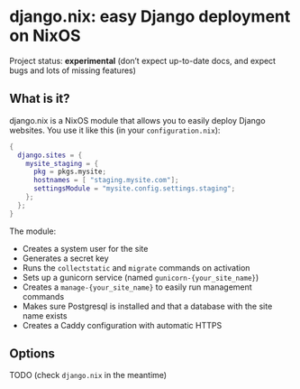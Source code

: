 # django.nix: easy Django deployment on NixOS

Project status: **experimental** (don’t expect up-to-date docs, and expect bugs and lots of missing features)

## What is it?

django.nix is a NixOS module that allows you to easily deploy Django websites. You use it like this (in your `configuration.nix`):

``` nix
{
  django.sites = {
    mysite_staging = {
      pkg = pkgs.mysite;
      hostnames = [ "staging.mysite.com"];
      settingsModule = "mysite.config.settings.staging";
    };
  };
}
```

The module:

* Creates a system user for the site
* Generates a secret key
* Runs the `collectstatic` and `migrate` commands on activation
* Sets up a gunicorn service (named `gunicorn-{your_site_name}`)
* Creates a `manage-{your_site_name}` to easily run management commands
* Makes sure Postgresql is installed and that a database with the site name exists
* Creates a Caddy configuration with automatic HTTPS

## Options

TODO (check `django.nix` in the meantime)
